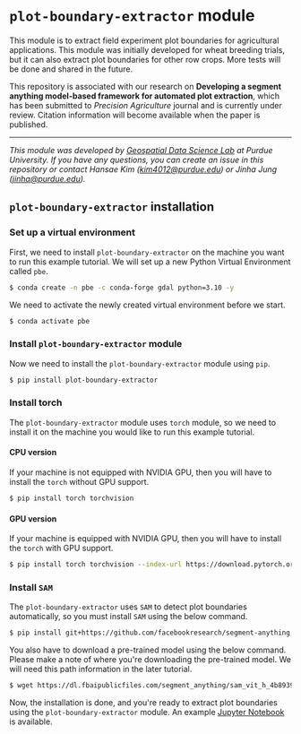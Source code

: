 # `plot-boundary-extractor` module

This module is to extract field experiment plot boundaries for agricultural applications. This module was initially developed for wheat breeding trials, but it can also extract plot boundaries for other row crops. More tests will be done and shared in the future. 

This repository is associated with our research on **Developing a segment anything model-based framework for automated plot extraction**, which has been submitted to *Precision Agriculture* journal and is currently under review. Citation information will become available when the paper is published. 

---

*This module was developed by [Geospatial Data Science Lab](https://gdsl.org) at Purdue University. If you have any questions, you can create an issue in this repository or contact Hansae Kim (kim4012@purdue.edu) or Jinha Jung (jinha@purdue.edu).*

## `plot-boundary-extractor` installation

### Set up a virtual environment

First, we need to install `plot-boundary-extractor` on the machine you want to run this example tutorial. We will set up a new Python Virtual Environment called `pbe`. 

```bash
$ conda create -n pbe -c conda-forge gdal python=3.10 -y
```

We need to activate the newly created virtual environment before we start.

```bash
$ conda activate pbe
```

### Install `plot-boundary-extractor` module

Now we need to install the `plot-boundary-extractor` module using `pip`.

```bash
$ pip install plot-boundary-extractor
```

### Install torch

The `plot-boundary-extractor` module uses `torch` module, so we need to install it on the machine you would like to run this example tutorial. 

#### CPU version

If your machine is not equipped with NVIDIA GPU, then you will have to install the `torch` without GPU support.

```bash
$ pip install torch torchvision
```

#### GPU version

If your machine is equipped with NVIDIA GPU, then you will have to install the `torch` with GPU support.

```bash
$ pip install torch torchvision --index-url https://download.pytorch.org/whl/cu118
```

### Install `SAM`

The `plot-boundary-extractor` uses `SAM` to detect plot boundaries automatically, so you must install `SAM` using the below command.

```bash
$ pip install git+https://github.com/facebookresearch/segment-anything.git
```

You also have to download a pre-trained model using the below command. Please make a note of where you're downloading the pre-trained model. We will need this path information in the later tutorial.

```bash
$ wget https://dl.fbaipublicfiles.com/segment_anything/sam_vit_h_4b8939.pth
```

Now, the installation is done, and you're ready to extract plot boundaries using the `plot-boundary-extractor` module. An example [Jupyter Notebook](./plot_boundary_extractor_demo.ipynb) is available.
